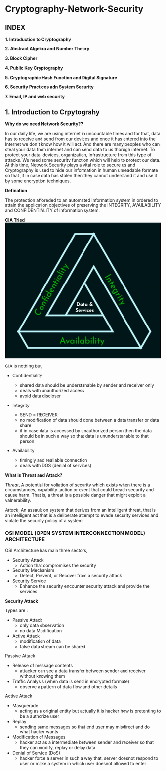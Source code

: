 # Cryptography-Network-Security

## INDEX
**1. Introduction to Cryptography**

**2. Abstract Algebra and Number Theory**

**3. Block Cipher**

**4. Public Key Cryptography**

**5. Cryptographic Hash Function and Digital Signature**

**6. Security Practices adn System Security**

**7. Email, IP and web security**



## 1. Introduction to Crpytograhy

**Why do we need Network Security??**

In our daily life, we are using internet in uncountable times and for that, data has to receive and send from our devices and once it has entered into the Internet we don't know how it will act. And there are many peoples who can steal your data from internet and can send data to us thorugh internet. To protect your data, devices, organization, Infrastructure from this type of attacks, We need some security function which will help to protect our data.
At this time, Network Security plays a vital role to secure us and Cryptography is used to hide our information in human unreadable formate so that ,if in case data has stolen then they cannot understand it and use it by some encryption techniques. 

**Defination**

The protection afforeded to an automated information system in ordered to attain the application objectives of preserving the INTEGRITY, AVAILABILITY and CONFIDENTIALITY of information system.

**CIA Tried**
![CIA Tried](https://github.com/JayeshHadke/Cryptography-Network-Security/blob/master/images/Screenshot%202022-04-19%20194857.png)

CIA is nothing but, 
  - Confidentiality
      - shared data should be understanable by sender and receiver only
      - deals with unauthorized access
      - avoid data discloser 
     
  - Integrity
      - SEND = RECEIVER
      - no modification of data should done between a data transfer or data share
      - if in case data is accessed by unauthorized person then the data should be in such a way so that data is ununderstanable to that person
      
  - Availability 
      - timingly and realiable connection
      - deals with DOS (denial of services)

**What is Threat and Attack?**
  
  *Threat*, A potential for voliation of security which exists when there is a circumstances, capability ,action or event that could breach security and cause harm. That is, a threat is a possible danger that might exploit a valnerability.
  
  *Attack*, An assault on system that derives from an intelligent threat, that is an intelligent act that is a deliberate attempt to evade security services and violate the security policy of a system.
  
  
### OSI MODEL (OPEN SYSTEM INTERCONNECTION MODEL) ARCHITECTURE

OSI Architecture has main three sectors,
- Security Attack
    - Action that compromises the security
- Security Mechanism
    - Detect, Prevent, or Recover from a security attack
- Security Service
    - Enhance the security encounter security attack and provide the services

**Security Attack**

Types are :

- Passive Attack
    - only data observation
    - no data Modification
- Active Attack
    - modification of data 
    - false data stream can be shared
 
 Passive Attack
 - Release of message contents
    - attacker can see a data transfer between sender and receiver without knowing them
 - Traffic Analysis (when data is send in encrypted formate)
    - observe a pattern of data flow and other details
 
 Active Attack
 - Masquerade
    - acting as a original entity but actually it is hacker how is pretenting to be a authorize user
 - Replay
    - sending same messages so that end user may misdirect and do what hacker wants
 - Modification of Messages
    - hacker act as a intermediate between sender and receiver so that they can modify, replay or delay data
 - Denial of Service (DoS)
    - hacker force a server in such a way that, server doesnot respond to user or make a system in which user doesnot allowed to enter
